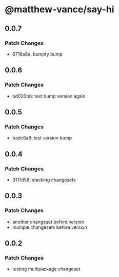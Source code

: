 # @matthew-vance/say-hi

## 0.0.7

### Patch Changes

- 6716a8e: bumpty bump

## 0.0.6

### Patch Changes

- bd020bb: test bump version again

## 0.0.5

### Patch Changes

- badc6a8: test version bump

## 0.0.4

### Patch Changes

- 3117d58: stacking changesets

## 0.0.3

### Patch Changes

- another changeset before version
- multiple changesets before version

## 0.0.2

### Patch Changes

- testing multipackage changeset
